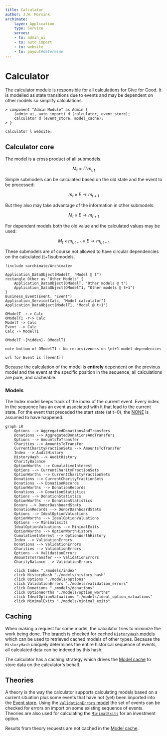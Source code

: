 ```yaml
---
title: Calculator
author: J.W. Morsink
archimate:
    layer: Application
    type: Service
    serves:
    - to: admin_ui
    - to: auto_import
    - to: website
    - to: payout#determine
---
```

# Calculator

The calculator module is responsible for all calculations for Give for Good.
It is modelled as state transitions due to events and may be dependent on other models so simplify calculations.

```arch(plantuml)
> component "Admin Module" as Admin {
    (admin_ui, auto_import) d (calculator, event_store);
    calculator d (event_store, model_cache);
> } 

calculator l website;
```

## Calculator core

The model is a cross product of all submodels.

$$
    M_t = \Pi_i m_{i,t}
$$

Simple submodels can be calculated based on the old state and the event to be processed:

$$
    m_t \times E \rightarrow m_{t+1}
$$

But they also may take advantage of the information in other submodels:

$$
    M_t \times E \rightarrow m_{t+1}
$$

For dependent models both the old value and the calculated values may be used:

$$
    M_t \times m_{i,t+1} \times E \rightarrow m_{j,t+1}
$$

These submodels are of course not allowed to have circular dependencies on the calculated (t+1)submodels.

```plantuml
!include <archimate/Archimate>

Application_DataObject(ModelT, "Model @ t")
rectangle Other as "Other Models" {
    Application_DataObject(OModelT, "Other models @ t")
    Application_DataObject(OModelT1, "Other models @ t+1")
}
Business_Event(Event, "Event")
Application_Service(Calc, "Model calculator")
Application_DataObject(ModelT1, "Model @ t+1")

OModelT -r-> Calc
OModelT1 -r-> Calc
ModelT -> Calc
Event --> Calc
Calc -> ModelT1

OModelT -[hidden]- OModelT1

note bottom of OModelT1 : No recursiveness on \nt+1 model dependencies

url for Event is [[event]]
```

Because the calculation of the model is **entirely** dependent on the previous model and the event at the specific position in the sequence, all calculations are pure, and cacheable.

### Models

The Index model keeps track of the index of the current event. 
Every index in the sequence has an event associated with it that lead to the current state.
For the event that preceded the start state (at t=0), the [NONE](./events/NONE.md) is assumed to have happened.

```mermaid
graph LR
    Options --> AggregatedDonationsAndTransfers
    Donations --> AggregatedDonationsAndTransfers
    Options --> AmountsToTransfer
    Charities --> AmountsToTransfer
    CurrentCharityFractionSets --> AmountsToTransfer
    Index --> AuditHistory
    HistoryHash --> AuditHistory
    CharityBalance
    OptionWorths --> CumulativeInterest
    Options --> CurrentCharityFractionSets
    OptionWorths --> CurrentCharityFractionSets
    Donations --> CurrentCharityFractionSets
    Donations --> DonationRecords
    OptionWorths --> DonationRecords
    Donations --> DonationStatistics
    Options --> DonationStatistics
    OptionWorths --> DonationStatistics
    Donors --> DonorDashboardStats
    DonationRecords --> DonorDashboardStats
    Options --> IdealOptionValuations
    OptionWorths --> IdealOptionValuations
    Options --> MinimalExits
    IdealOptionValuations --> MinimalExits
    OptionWorths --> OptionWorthHistory
    CumulativeInterest --> OptionWorthHistory
    Index --> ValidationErrors
    Donations --> ValidationErrors
    Charities --> ValidationErrors
    Options --> ValidationErrors
    AmountsToTransfer --> ValidationErrors
    CharityBalance --> ValidationErrors

    click Index "./models/index"
    click HistoryHash "./models/history_hash"
    click Options "./models/options"
    click ValidationErrors "./models/validation_errors"
    click Donations "./models/donations"
    click OptionWorths "./models/option_worths"
    click IdealOptionValuations "./models/ideal_option_valuations"
    click MinimalExits "./models/minimal_exits"
```

## Caching

When making a request for some model, the calculator tries to minimize the work being done.
The [branch](./branch) is checked for cached [`HistoryHash` models](./models/history_hash) which can be used to retrieved cached models of other types.
Because the `HistoryHash` uniquely determines the entire historical sequence of events, all calculated data can be indexed by this hash.

The calculator has a caching strategy which drives the [Model cache](./model_cache) to store data on the calculator's behalf.

## Theories

A theory is the way the calculator supports calculating models based on a current situation plus some events that have not (yet) been imported into the [Event store](./event_store).
Using the [`ValidationErrors` model](./models/validation_errors) the set of events can be checked for errors on import on some existing sequence of events.
Theories are also used for calculating the [`MinimalExits`](./models/minimal_exits) for an investment option.

Results from theory requests are not cached in the [Model cache](./model_cache).

